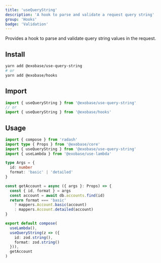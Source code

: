```yaml
---
title: 'useQueryString'
description: 'A hook to parse and validate a request query string'
group: 'Hooks'
badge: 'Validation'
---
```


Provides a hook to parse and validate query string values in the request.

## Install

```sh
yarn add @exobase/use-query-string
# or
yarn add @exobase/hooks
```

## Import

```ts
import { useQueryString } from '@exobase/use-query-string'
// or
import { useQueryString } from '@exobase/hooks'
```

## Usage

```ts
import { compose } from 'radash'
import type { Props } from '@exobase/core'
import { useQueryString } from '@exobase/use-query-string'
import { useLambda } from '@exobase/use-lambda'

type Args = {
  id: number
  format: 'basic' | 'detailed'
}

const getAccount = async ({ args }: Props) => {
  const { id, format } = args
  const account = await db.accounts.find(id)
  return format === 'basic'
    ? mappers.Account.basic(account)
    : mappers.Account.detailed(account)
}

export default compose(
  useLambda(),
  useQueryString(z => ({
    id: zod.string(),
    format: zod.string()
  })),
  getAccount
)
```
